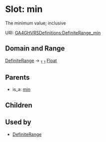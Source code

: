 
# Slot: min


The minimum value; inclusive

URI: [GA4GHVRSDefinitions:DefiniteRange_min](GA4GHVRSDefinitionsDefiniteRange_min)


## Domain and Range

[DefiniteRange](DefiniteRange.md) &#8594;  <sub>1..1</sub> [Float](types/Float.md)

## Parents

 *  is_a: [min](min.md)

## Children


## Used by

 * [DefiniteRange](DefiniteRange.md)
